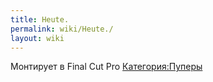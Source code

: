 ```yaml
---
title: Heute.
permalink: wiki/Heute./
layout: wiki
---
```


Монтирует в Final Cut Pro
[Категория:Пуперы](Категория:Пуперы "wikilink")

